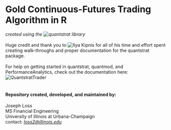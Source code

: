 # Gold Continuous-Futures Trading Algorithm in R 
_created using the ![quantstrat](https://github.com/braverock/quantstrat) library_
<br/>
<br/>
Huge credit and thank you to ![Ilya Kipnis](https://www.linkedin.com/in/ilyakipnis/) for all of his time and effort spent creating walk-throughs and proper documentation for the quantstrat package.
<br/>
<br/>
For help on getting started in quantstrat, quantmod, and PerformanceAnalytics, check out the documentation here: ![QuantstratTrader](https://quantstrattrader.wordpress.com)
<br/>
<br/>
#### Repository created, developed, and maintained by:
Joseph Loss  
MS Financial Engineering  
University of Illinois at Urbana-Champaign  
contact: *loss2@illinois.edu*  
